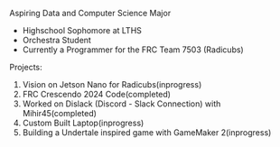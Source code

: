 Aspiring Data and Computer Science Major
 - Highschool Sophomore at LTHS
 - Orchestra Student
 - Currently a Programmer for the FRC Team 7503 (Radicubs)

Projects:
1. Vision on Jetson Nano for Radicubs(inprogress)
2. FRC Crescendo 2024 Code(completed)
3. Worked on Dislack (Discord - Slack Connection) with Mihir45(completed)
4. Custom Built Laptop(inprogress)
5. Building a Undertale inspired game with GameMaker 2(inprogress)


